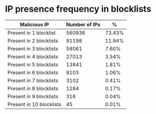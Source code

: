 # IP presence frequency in blocklists
| Malicious IP | Number of IPs | % |
|----|----|----|
| Present in 1 blocklist | 560936 | 73.43% |
| Present in 2 blocklists | 91198 | 11.94% |
| Present in 3 blocklists | 58061 | 7.60% |
| Present in 4 blocklists | 27013 | 3.54% |
| Present in 5 blocklists | 13841 | 1.81% |
| Present in 6 blocklists | 8103 | 1.06% |
| Present in 7 blocklists | 3102 | 0.41% |
| Present in 8 blocklists | 1284 | 0.17% |
| Present in 9 blocklists | 316 | 0.04% |
| Present in 10 blocklists | 45 | 0.01% |

